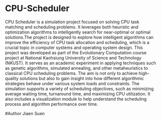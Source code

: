 # CPU-Scheduler
CPU Scheduler is a simulation project focused on solving CPU task matching and scheduling problems. It leverages both heuristic and optimization algorithms to intelligently search for near-optimal or optimal solutions.The project is designed to explore how intelligent algorithms can improve the efficiency of CPU task allocation and scheduling, which is a crucial topic in computer systems and operating system design.
This project was developed as part of the Evolutionary Computation course project at National Kaohsiung University of Science and Technology (NKUST). It serves as an academic experiment in applying techniques such as genetic algorithms, simulated annealing, and other metaheuristics to classical CPU scheduling problems. The aim is not only to achieve high-quality solutions but also to gain insight into how different algorithmic strategies behave under various system loads and constraints.
The simulation supports a variety of scheduling objectives, such as minimizing average waiting time, turnaround time, and maximizing CPU utilization. It also includes a visualization module to help understand the scheduling process and algorithm performance over time.

#Author
Jiaen Suen
